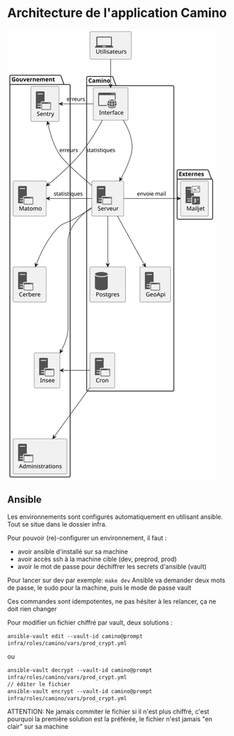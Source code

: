 # Architecture de l'application Camino

![architecture](../img/architecture.svg)

## Ansible

Les environnements sont configurés automatiquement en utilisant ansible.
Tout se situe dans le dossier infra.

Pour pouvoir (re)-configurer un environnement, il faut :

- avoir ansible d'installé sur sa machine
- avoir accès ssh à la machine cible (dev, preprod, prod)
- avoir le mot de passe pour déchiffrer les secrets d'ansible (vault)

Pour lancer sur dev par exemple: `make dev`
Ansible va demander deux mots de passe, le sudo pour la machine, puis le mode de passe vault

Ces commandes sont idempotentes, ne pas hésiter à les relancer, ça ne doit rien changer

Pour modifier un fichier chiffré par vault, deux solutions :

```
ansible-vault edit --vault-id camino@prompt infra/roles/camino/vars/prod_crypt.yml
```

ou

```
ansible-vault decrypt --vault-id camino@prompt infra/roles/camino/vars/prod_crypt.yml
// éditer le fichier
ansible-vault encrypt --vault-id camino@prompt infra/roles/camino/vars/prod_crypt.yml
```

ATTENTION: Ne jamais commiter le fichier si il n'est plus chiffré, c'est pourquoi la première solution est la préférée, le fichier n'est jamais "en clair" sur sa machine
